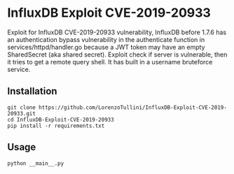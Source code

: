 # InfluxDB Exploit CVE-2019-20933

Exploit for InfluxDB CVE-2019-20933 vulnerability, InfluxDB before 1.7.6 has an authentication bypass vulnerability in the authenticate function in services/httpd/handler.go because a JWT token may have an empty SharedSecret (aka shared secret).
Exploit check if server is vulnerable, then it tries to get a remote query shell. It has built in a username bruteforce service.
## Installation
```
git clone https://github.com/LorenzoTullini/InfluxDB-Exploit-CVE-2019-20933.git
cd InfluxDB-Exploit-CVE-2019-20933
pip install -r requirements.txt
```

## Usage
```
python __main__.py
```
